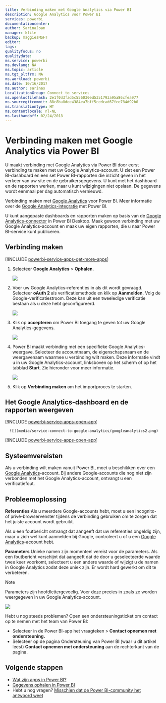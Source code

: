 ```yaml
---
title: Verbinding maken met Google Analytics via Power BI
description: Google Analytics voor Power BI
services: powerbi
documentationcenter: 
author: SarinaJoan
manager: kfile
backup: maggiesMSFT
editor: 
tags: 
qualityfocus: no
qualitydate: 
ms.service: powerbi
ms.devlang: NA
ms.topic: article
ms.tgt_pltfrm: NA
ms.workload: powerbi
ms.date: 10/16/2017
ms.author: sarinas
LocalizationGroup: Connect to services
ms.openlocfilehash: 2e1f0d3fad5c556030ed5351793a95a86cfea977
ms.sourcegitcommit: 88c8ba8dee4384ea7bff5cedcad67fce784d92b0
ms.translationtype: HT
ms.contentlocale: nl-NL
ms.lasthandoff: 02/24/2018
---
```

# <a name="connect-to-google-analytics-with-power-bi"></a>Verbinding maken met Google Analytics via Power BI
U maakt verbinding met Google Analytics via Power BI door eerst verbinding te maken met uw Google Analytics-account. U ziet een Power BI-dashboard en een set Power BI-rapporten die inzicht geven in het verkeer van uw site en de gebruikersgegevens. U kunt met het dashboard en de rapporten werken, maar u kunt wijzigingen niet opslaan. De gegevens wordt eenmaal per dag automatisch vernieuwd.

Verbinding maken met [Google Analytics](https://app.powerbi.com/getdata/services/google-analytics) voor Power BI. Meer informatie over de [Google Analytics-integratie](https://powerbi.microsoft.com/integrations/google-analytics) met Power BI.

U kunt aangepaste dashboards en rapporten maken op basis van de [Google Analytics-connector](service-google-analytics-connector.md) in Power BI Desktop. Maak gewoon verbinding met uw Google Analytics-account en maak uw eigen rapporten, die u naar Power BI-service kunt publiceren.

## <a name="how-to-connect"></a>Verbinding maken
[!INCLUDE [powerbi-service-apps-get-more-apps](./includes/powerbi-service-apps-get-more-apps.md)]

1. Selecteer **Google Analytics** \> **Ophalen**.
   
   ![](media/service-connect-to-google-analytics/ga.png)
2. Voer uw Google Analytics-referenties in als dit wordt gevraagd. Selecteer **oAuth 2** als verificatiemethode en klik op **Aanmelden**. Volg de Google-verificatiestroom. Deze kan uit een tweeledige verificatie bestaan als u deze hebt geconfigureerd.
   
   ![](media/service-connect-to-google-analytics/creds.png)
3. Klik op **accepteren** om Power BI toegang te geven tot uw Google Analytics-gegevens.
   
   ![](media/service-connect-to-google-analytics/googleanalytics.png)
4. Power BI maakt verbinding met een specifieke Google Analytics-weergave. Selecteer de accountnaam, de eigenschapsnaam en de weergavenaam waarmee u verbinding wilt maken. Deze informatie vindt u in uw Google Analytics-account, linksboven op het scherm of op het tabblad **Start**. Zie hieronder voor meer informatie. 
   
   ![](media/service-connect-to-google-analytics/params2.png)
5. Klik op **Verbinding maken** om het importproces te starten. 

## <a name="view-the-google-analytics-dashboard-and-reports"></a>Het Google Analytics-dashboard en de rapporten weergeven
[!INCLUDE [powerbi-service-apps-open-app](./includes/powerbi-service-apps-open-app.md)]

      ![](media/service-connect-to-google-analytics/googleanalytics2.png)

[!INCLUDE [powerbi-service-apps-open-app](./includes/powerbi-service-apps-what-now.md)]

## <a name="system-requirements"></a>Systeemvereisten
Als u verbinding wilt maken vanuit Power BI, moet u beschikken over een [Google Analytics](https://www.google.com/analytics/)-account. Bij andere Google-accounts die nog niet zijn verbonden met het Google Analytics-account, ontvangt u een verificatiefout.

## <a name="troubleshooting"></a>Probleemoplossing
**Referenties** Als u meerdere Google-accounts hebt, moet u een incognito- of privé-browservenster tijdens de verbinding gebruiken om te zorgen dat het juiste account wordt gebruikt.

Als u een foutbericht ontvangt dat aangeeft dat uw referenties ongeldig zijn, maar u zich wel kunt aanmelden bij Google, controleert u of u een [Google Analytics](https://www.google.com/analytics/)-account hebt.

**Parameters** Unieke namen zijn momenteel vereist voor de parameters. Als een foutbericht verschijnt dat aangeeft dat de door u geselecteerde waarde twee keer voorkomt, selecteert u een andere waarde of wijzigt u de namen in Google Analytics zodat deze uniek zijn. Er wordt hard gewerkt om dit te verbeteren.

>[!NOTE]
>Parameters zijn hoofdlettergevoelig. Voer deze precies in zoals ze worden weergegeven in uw Google Analytics-account.

![](media/service-connect-to-google-analytics/pbi_googleanalytics1.png)

Hebt u nog steeds problemen? Open een ondersteuningsticket om contact op te nemen met het team van Power BI:

* Selecteer in de Power BI-app het vraagteken \> **Contact opnemen met ondersteuning.**
* Selecteer op de pagina Ondersteuning van Power BI (waar u dit artikel leest) **Contact opnemen met ondersteuning** aan de rechterkant van de pagina.

## <a name="next-steps"></a>Volgende stappen
* [Wat zijn apps in Power BI?](service-install-use-apps.md)
* [Gegevens ophalen in Power BI](service-get-data.md)
* Hebt u nog vragen? [Misschien dat de Power BI-community het antwoord weet](http://community.powerbi.com/)

